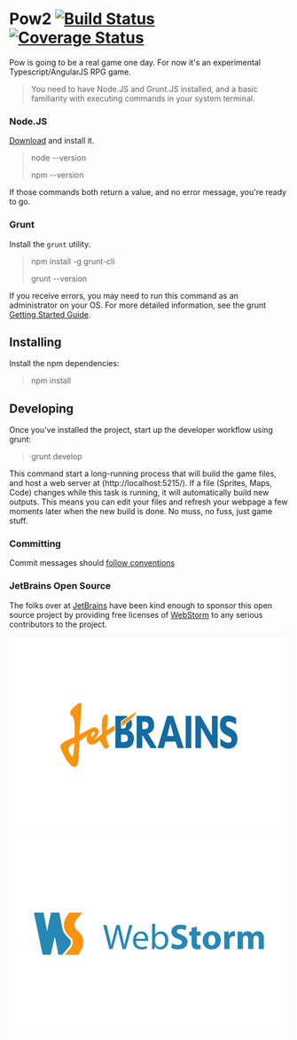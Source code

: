 # Pow2 [![Build Status](https://travis-ci.org/justindujardin/pow2.svg?branch=master)](https://travis-ci.org/justindujardin/pow2) [![Coverage Status](https://img.shields.io/coveralls/justindujardin/pow2.svg)](https://coveralls.io/r/justindujardin/pow2?branch=master)

Pow is going to be a real game one day.  For now it's an experimental Typescript/AngularJS RPG game.

> You need to have Node.JS and Grunt.JS installed, and a basic familiarity with executing commands in your system terminal.

### Node.JS

[Download](http://nodejs.org/) and install it.

> node --version
>
> npm --version

If those commands both return a value, and no error message, you're ready to go.

### Grunt

Install the `grunt` utility.

> npm install -g grunt-cli
>
> grunt --version

If you receive errors, you may need to run this command as an administrator on your OS.  For more detailed information, see
the grunt [Getting Started Guide](http://gruntjs.com/getting-started#installing-the-cli).

## Installing

Install the npm dependencies:

> npm install

## Developing

Once you've installed the project, start up the developer workflow using grunt:

> grunt develop

This command start a long-running process that will build the game files, and host a web server at (http://localhost:5215/).
If a file (Sprites, Maps, Code) changes while this task is running, it will automatically build new outputs.  This means you
can edit your files and refresh your webpage a few moments later when the new build is done.  No muss, no fuss, just game stuff.

### Committing

Commit messages should [follow conventions](CONVENTIONS.md)

### JetBrains Open Source

The folks over at [JetBrains](https://www.jetbrains.com/) have been kind enough to sponsor this open source project by providing 
free licenses of [WebStorm](https://www.jetbrains.com/webstorm/) to any serious contributors to the project.  

[![JetBrains](data/jetbrains/logo_jetbrains.svg)](https://www.jetbrains.com/) [![WebStorm](data/jetbrains/logo_webstorm.svg)](https://www.jetbrains.com/webstorm/)
